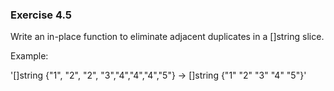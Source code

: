 ### Exercise 4.5
Write an in-place function to eliminate adjacent duplicates in a []string slice.

Example: 

'[]string {"1", "2", "2", "3","4","4","4","5"} -> []string {"1" "2" "3" "4" "5"}'